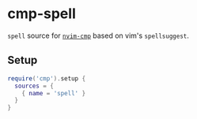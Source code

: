# cmp-spell

`spell` source for [`nvim-cmp`](https://github.com/hrsh7th/nvim-cmp) based on vim's `spellsuggest`.

## Setup

```lua
require('cmp').setup {
  sources = {
    { name = 'spell' }
  }
}
```
